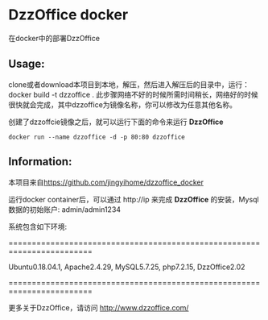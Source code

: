 DzzOffice docker
========================================================================

在docker中的部署DzzOffice

Usage:
------------------------------------------------------------------------

clone或者download本项目到本地，解压，然后进入解压后的目录中，运行：
    docker build -t dzzoffice .
此步骤网络不好的时候所需时间稍长，网络好的时候很快就会完成，其中dzzoffice为镜像名称，你可以修改为任意其他名称。
  
创建了dzzoffcie镜像之后，就可以运行下面的命令来运行 **DzzOffice**

    docker run --name dzzoffice -d -p 80:80 dzzoffice
  
Information:
------------------------------------------------------------------------

本项目来自<https://github.com/jingyihome/dzzoffice_docker>

运行docker container后，可以通过 http://ip 来完成 **DzzOffice** 的安装，Mysql数据的初始账户: admin/admin1234


系统包含如下环境:

========================================================================
  
  Ubuntu0.18.04.1, Apache2.4.29, MySQL5.7.25, php7.2.15, DzzOffice2.02
  
========================================================================

更多关于DzzOffice，请访问 <http://www.dzzoffice.com/> 
